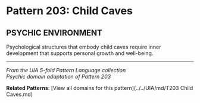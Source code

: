 # Pattern 203: Child Caves

## PSYCHIC ENVIRONMENT

Psychological structures that embody child caves require inner development that supports personal growth and well-being.

---

*From the UIA 5-fold Pattern Language collection*  
*Psychic domain adaptation of Pattern 203*

**Related Patterns**: [View all domains for this pattern](../../UIA/md/T203 Child Caves.md)